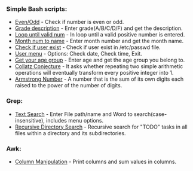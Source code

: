 ### Simple Bash scripts:
   - [Even/Odd](https://github.com/LuciaHeredia/BashScripts/blob/master/simple-scripts/check_even_odd.sh) - Check if number is even or odd.
   - [Grade description](https://github.com/LuciaHeredia/BashScripts/blob/master/simple-scripts/grade_description.sh) - Enter grade(A/B/C/D/F) and get the description.
   - [Loop until valid num](https://github.com/LuciaHeredia/BashScripts/blob/master/simple-scripts/loop_until_pos_int.sh) - In loop until a valid positive number is entered.
   - [Month num to name](https://github.com/LuciaHeredia/BashScripts/blob/master/simple-scripts/month_num_to_name.sh) - Enter month number and get the month name.
   - [Check if user exist](https://github.com/LuciaHeredia/BashScripts/blob/master/simple-scripts/search_user_in_system.sh) - Check if user exist in /etc/passwd file.
   - [User menu](https://github.com/LuciaHeredia/BashScripts/blob/master/simple-scripts/user_menu.sh) - Options: Check date, Check time, Exit.
   - [Get your age group](https://github.com/LuciaHeredia/BashScripts/blob/master/simple-scripts/your_age_group.sh) - Enter age and get the age group you belong to.
   - [Collatz Conjecture](https://github.com/LuciaHeredia/BashScripts/blob/master/simple-scripts/collatz_conjecture.sh) - It asks whether repeating two simple arithmetic operations will eventually transform every positive integer into 1.
   - [Armstrong Number](https://github.com/LuciaHeredia/BashScripts/blob/master/simple-scripts/armstrong_number.sh) - A number that is the sum of its own digits each raised to the power of the number of digits.
### Grep:
   - [Text Search](https://github.com/LuciaHeredia/BashScripts/blob/master/grep/txt-search.sh) - Enter File path/name and Word to search(case-insensitive), includes menu options.
   - [Recursive Directory Search](https://github.com/LuciaHeredia/BashScripts/blob/master/grep/recursive-directory-search.sh) - Recursive search for "TODO" tasks in all files within a directory and its subdirectories.
### Awk:
   - [Column Manipulation](https://github.com/LuciaHeredia/BashScripts/blob/master/awk/column-manipulation.sh) - Print columns and sum values in columns.
